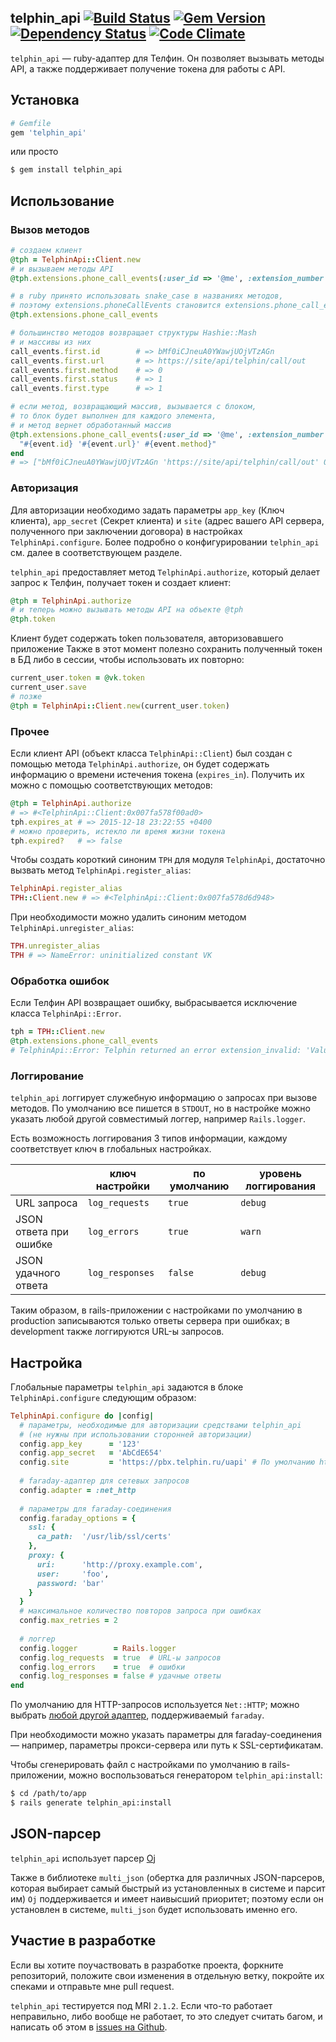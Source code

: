 ## telphin_api [![Build Status](https://secure.travis-ci.org/rootooz/telphin_api.png)](http://travis-ci.org/rootooz/telphin_api) [![Gem Version](https://badge.fury.io/rb/telphin_api.png)](http://badge.fury.io/rb/telphin_api) [![Dependency Status](https://gemnasium.com/7even/telphin_api.png)](https://gemnasium.com/7even/telphin_api) [![Code Climate](https://codeclimate.com/github/7even/telphin_api.png)](https://codeclimate.com/github/7even/telphin_api)

`telphin_api` &mdash; ruby-адаптер для Телфин. Он позволяет вызывать методы API, а также поддерживает получение токена для работы с API.

## Установка

``` ruby
# Gemfile
gem 'telphin_api'
```

или просто

``` sh
$ gem install telphin_api
```

## Использование

### Вызов методов

``` ruby
# создаем клиент
@tph = TelphinApi::Client.new
# и вызываем методы API
@tph.extensions.phone_call_events(:user_id => '@me', :extension_number => '00000*101', :method => :get)

# в ruby принято использовать snake_case в названиях методов,
# поэтому extensions.phoneCallEvents становится extensions.phone_call_events
@tph.extensions.phone_call_events

# большинство методов возвращает структуры Hashie::Mash
# и массивы из них
call_events.first.id        # => bMf0iCJneuA0YWawjUOjVTzAGn
call_events.first.url       # => https://site/api/telphin/call/out
call_events.first.method    # => 0
call_events.first.status    # => 1
call_events.first.type      # => 1

# если метод, возвращающий массив, вызывается с блоком,
# то блок будет выполнен для каждого элемента,
# и метод вернет обработанный массив
@tph.extensions.phone_call_events(:user_id => '@me', :extension_number => '00000*101', :method => :get) do |event|
  "#{event.id} '#{event.url}' #{event.method}"
end
# => ["bMf0iCJneuA0YWawjUOjVTzAGn 'https://site/api/telphin/call/out' 0"]
```

### Авторизация

Для авторизации необходимо задать параметры `app_key` (Ключ клиента), `app_secret` (Секрет клиента) и `site` (адрес вашего API сервера, полученного при заключении договора) в настройках `TelphinApi.configure`. Более подробно о конфигурировании `telphin_api` см. далее в соответствующем разделе.

`telphin_api` предоставляет метод `TelphinApi.authorize`, который делает запрос к Телфин, получает токен и создает клиент:

``` ruby
@tph = TelphinApi.authorize
# и теперь можно вызывать методы API на объекте @tph
@tph.token
```

Клиент будет содержать token пользователя, авторизовавшего приложение
Также в этот момент полезно сохранить полученный токен в БД либо в сессии, чтобы использовать их повторно:

``` ruby
current_user.token = @vk.token
current_user.save
# позже
@tph = TelphinApi::Client.new(current_user.token)
```

### Прочее

Если клиент API (объект класса `TelphinApi::Client`) был создан с помощью метода `TelphinApi.authorize`, он будет содержать информацию о времени истечения токена (`expires_in`). Получить их можно с помощью соответствующих методов:

``` ruby
@tph = TelphinApi.authorize
# => #<TelphinApi::Client:0x007fa578f00ad0>
tph.expires_at # => 2015-12-18 23:22:55 +0400
# можно проверить, истекло ли время жизни токена
tph.expired?   # => false
```

Чтобы создать короткий синоним `TPH` для модуля `TelphinApi`, достаточно вызвать метод `TelphinApi.register_alias`:

``` ruby
TelphinApi.register_alias
TPH::Client.new # => #<TelphinApi::Client:0x007fa578d6d948>
```

При необходимости можно удалить синоним методом `TelphinApi.unregister_alias`:

``` ruby
TPH.unregister_alias
TPH # => NameError: uninitialized constant VK
```

### Обработка ошибок

Если Телфин API возвращает ошибку, выбрасывается исключение класса `TelphinApi::Error`.

``` ruby
tph = TPH::Client.new
@tph.extensions.phone_call_events
# TelphinApi::Error: Telphin returned an error extension_invalid: 'Value supplied in the URI-Fragment as extension is invalid. The parameter must reference the number of an existing extension and cannot be set to @self.'
```

### Логгирование

`telphin_api` логгирует служебную информацию о запросах при вызове методов.
По умолчанию все пишется в `STDOUT`, но в настройке можно указать
любой другой совместимый логгер, например `Rails.logger`.

Есть возможность логгирования 3 типов информации,
каждому соответствует ключ в глобальных настройках.

|                        | ключ настройки  | по умолчанию | уровень логгирования |
| ---------------------- | --------------- | ------------ | -------------------- |
| URL запроса            | `log_requests`  | `true`       | `debug`              |
| JSON ответа при ошибке | `log_errors`    | `true`       | `warn`               |
| JSON удачного ответа   | `log_responses` | `false`      | `debug`              |

Таким образом, в rails-приложении с настройками по умолчанию в production
записываются только ответы сервера при ошибках;
в development также логгируются URL-ы запросов.


## Настройка

Глобальные параметры `telphin_api` задаются в блоке `TelphinApi.configure` следующим образом:

``` ruby
TelphinApi.configure do |config|
  # параметры, необходимые для авторизации средствами telphin_api
  # (не нужны при использовании сторонней авторизации)
  config.app_key      = '123'
  config.app_secret   = 'AbCdE654'
  config.site         = 'https://pbx.telphin.ru/uapi' # По умолчанию https://pbx.telphin.ru/uapi
  
  # faraday-адаптер для сетевых запросов
  config.adapter = :net_http
  
  # параметры для faraday-соединения
  config.faraday_options = {
    ssl: {
      ca_path:  '/usr/lib/ssl/certs'
    },
    proxy: {
      uri:      'http://proxy.example.com',
      user:     'foo',
      password: 'bar'
    }
  }
  # максимальное количество повторов запроса при ошибках
  config.max_retries = 2
  
  # логгер
  config.logger        = Rails.logger
  config.log_requests  = true  # URL-ы запросов
  config.log_errors    = true  # ошибки
  config.log_responses = false # удачные ответы
end
```

По умолчанию для HTTP-запросов используется `Net::HTTP`; можно выбрать
[любой другой адаптер](https://github.com/technoweenie/faraday/blob/master/lib/faraday/adapter.rb),
поддерживаемый `faraday`.

При необходимости можно указать параметры для faraday-соединения &mdash; например,
параметры прокси-сервера или путь к SSL-сертификатам.

Чтобы сгенерировать файл с настройками по умолчанию в rails-приложении,
можно воспользоваться генератором `telphin_api:install`:

``` sh
$ cd /path/to/app
$ rails generate telphin_api:install
```

## JSON-парсер

`telphin_api` использует парсер [Oj](https://github.com/ohler55/oj)

Также в библиотеке `multi_json` (обертка для различных JSON-парсеров,
которая выбирает самый быстрый из установленных в системе и парсит им)
`Oj` поддерживается и имеет наивысший приоритет; поэтому если он установлен
в системе, `multi_json` будет использовать именно его.

## Участие в разработке

Если вы хотите поучаствовать в разработке проекта, форкните репозиторий,
положите свои изменения в отдельную ветку, покройте их спеками
и отправьте мне pull request.

`telphin_api` тестируется под MRI `2.1.2`.
Если что-то работает неправильно, либо вообще не работает,
то это следует считать багом, и написать об этом
в [issues на Github](https://github.com/rootooz/telphin_api/issues).
